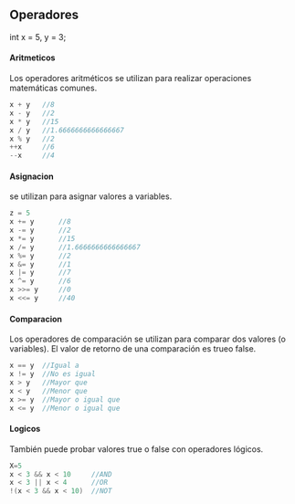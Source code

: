 ## Operadores

 int x = 5, y = 3;
   	
#### Aritmeticos
Los operadores aritméticos se utilizan para realizar operaciones matemáticas comunes.

```java
x + y  	//8
x - y  	//2
x * y  	//15
x / y  	//1.6666666666666667
x % y  	//2
++x  	//6
--x  	//4
```

#### Asignacion
se utilizan para asignar valores a variables.

```java
z = 5
x += y      //8
x -= y      //2
x *= y      //15
x /= y      //1.6666666666666667
x %= y      //2
x &= y      //1
x |= y      //7
x ^= y      //6
x >>= y     //0
x <<= y 	//40

```

#### Comparacion
Los operadores de comparación se utilizan para comparar dos valores (o variables). 
El valor de retorno de una comparación es trueo false.

```java
x == y 	//Igual a 
x != y 	//No es igual 
x > y  	//Mayor que
x < y  	//Menor que 
x >= y 	//Mayor o igual que  
x <= y 	//Menor o igual que 
```

#### Logicos
También puede probar valores true o false con operadores lógicos.

```java
X=5
x < 3 && x < 10 	//AND  
x < 3 || x < 4      //OR
!(x < 3 && x < 10)  //NOT 
```